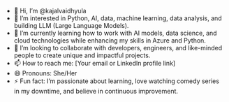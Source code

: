 - 👋 Hi, I’m @kajalvaidhyula
- 👀 I’m interested in Python, AI, data, machine learning, data analysis, and building LLM (Large Language Models).
- 🌱 I’m currently learning how to work with AI models, data science, and cloud technologies while enhancing my skills in Azure and Python.
- 💞️ I’m looking to collaborate with developers, engineers, and like-minded people to create unique and impactful projects.
- 📫 How to reach me: [Your email or LinkedIn profile link]
- 😄 Pronouns: She/Her
- ⚡ Fun fact: I’m passionate about learning, love watching comedy series in my downtime, and believe in continuous improvement.

<!---
kajalvaidhyula/kajalvaidhyula is a ✨ special ✨ repository because its README.md (this file) appears on your GitHub profile.
You can click the Preview link to take a look at your changes.
--->

